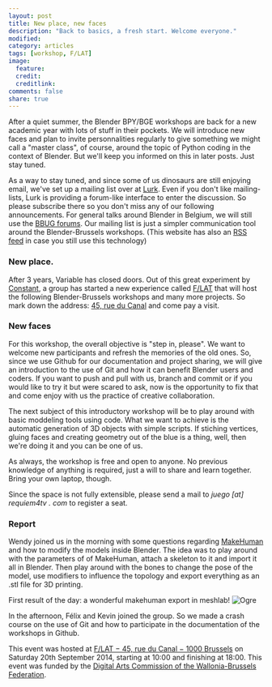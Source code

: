 ```yaml
---
layout: post
title: New place, new faces
description: "Back to basics, a fresh start. Welcome everyone."
modified:
category: articles
tags: [workshop, F/LAT]
image:
  feature:
  credit:
  creditlink:
comments: false
share: true
---
```


After a quiet summer, the Blender BPY/BGE workshops are back for a new academic year with lots of stuff in their pockets.
We will introduce new faces and plan to invite personnalities regularly to give something we might call a "master class", of course, around the topic of Python coding in the context of Blender. 
But we'll keep you informed on this in later posts. Just stay tuned.

As a way to stay tuned, and since some of us dinosaurs are still enjoying email, we've set up a mailing list over at [Lurk](http://lurk.org/groups/blender-brussels/). 
Even if you don't like mailing-lists, Lurk is providing a forum-like interface to enter the discussion. So please subscribe there so you don't miss any of our following announcements. 
For general talks around Blender in Belgium, we will still use the [BBUG forums](http://bbug.tuxfamily.org/). Our mailing list is just a simpler communication tool around the Blender-Brussels workshops. 
(This website has also an [RSS feed](http://blender-brussels.github.io/feed.xml) in case you still use this technology)


### New place. 

After 3 years, Variable has closed doors. Out of this great experiment by [Constant](http://constantvzw.org/), a group has started a new experience called [F/LAT](http://f-lat.org) that will host the following Blender-Brussels workshops and many more projects. 
So mark down the address: [45, rue du Canal](http://www.openstreetmap.org/#map=19/50.85476/4.34986&layers=N) and come pay a visit. 

### New faces

For this workshop, the overall objective is "step in, please". We want to welcome new participants and refresh the memories of the old ones. 
So, since we use Github for our documentation and project sharing, we will give an introduction to the use of Git and how it can benefit Blender users and coders. 
If you want to push and pull with us, branch and commit or if you would like to try it but were scared to ask, now is the opportunity to fix that and come enjoy with us the practice of creative collaboration.

The next subject of this introductory workshop will be to play around with basic moddeling tools using code. What we want to achieve is the automatic generation of 3D objects with simple scripts. 
If stiching vertices, gluing faces and creating geometry out of the blue is a thing, well, then we're doing it and you can be one of us. 
 
As always, the workshop is free and open to anyone. No previous knowledge of anything is required, just a will to share and learn together. Bring your own laptop, though.

Since the space is not fully extensible, please send a mail to _juego [at] requiem4tv . com_ to register a seat.

### Report

Wendy joined us in the morning with some questions regarding [MakeHuman](http://www.makehuman.org/) and how to modify the models inside Blender. 
The idea was to play around with the parameters of of MakeHuman, attach a skeleton to it and import it all in Blender. 
Then play around with the bones to change the pose of the model, use modifiers to influence the topology and export everything as an .stl file for 3D printing. 

First result of the day: a wonderful makehuman export in meshlab!
![Ogre]({{site.url}}/images/makehuman_002.jpeg)

In the afternoon, Félix and Kevin joined the group. So we made a crash course on the use of Git and how to participate in the documentation of the workshops in Github.


This event was hosted at [F/LAT − 45, rue du Canal − 1000 Brussels](http://www.openstreetmap.org/#map=19/50.85476/4.34986&layers=N) on Saturday 20th September 2014, starting at 10:00 and finishing at 18:00.
This event was funded by the [Digital Arts Commission of the Wallonia-Brussels Federation](http://www.arts-numeriques.culture.be/).


